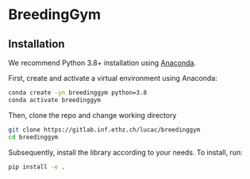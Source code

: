# BreedingGym

## Installation

We recommend Python 3.8+ installation using [Anaconda](https://www.anaconda.com/products/individual#downloads).

First, create and activate a virtual environment using Anaconda:

```bash
conda create -yn breedinggym python=3.8
conda activate breedinggym
```

Then, clone the repo and change working directory

```bash
git clone https://gitlab.inf.ethz.ch/lucac/breedinggym
cd breedinggym
```

Subsequently, install the library according to your needs.
To install, run:

```bash
pip install -e .
```